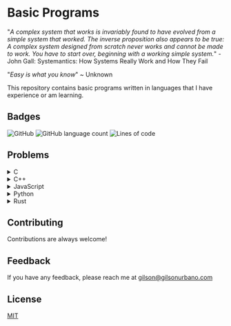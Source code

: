 # Basic Programs

"_A complex system that works is invariably found to have evolved from a simple system that worked. The inverse proposition also appears to be true: A complex system designed from scratch never works and cannot be made to work. You have to start over, beginning with a working simple system._" - John Gall: Systemantics: How Systems Really Work and How They Fail

"_Easy is what you know_" ~ Unknown

This repository contains basic programs written in languages that I have experience or am learning.

## Badges

![GitHub](https://img.shields.io/github/license/urbanogilson/basicprograms)
![GitHub language count](https://img.shields.io/github/languages/count/urbanogilson/basicprograms)
![Lines of code](https://img.shields.io/tokei/lines/github/urbanogilson/basicprograms)

## Problems

<details>
<summary>C</summary>
<ul>
<li><a href="C/Program-00">Program-00</a> - FizzBuzz question inspired by the article <a href="https://blog.codinghorror.com/why-cant-programmers-program/">Why Can't Programmers.. Program?</a></li>
<li><a href="C/Program-01">Program-01</a> - Detect <a href="https://en.wikipedia.org/wiki/Endianness">Endianness</a> of computer</li>
<li><a href="C/Program-02">Program-02</a> - Validation suggestion to check if malloc returned NULL in great article  <a href="https://opensource.com/article/21/8/memory-programming-c">Code memory safety and efficiency by example</a> written by <a href="https://condor.depaul.edu/mkalin/">Marty Kalin</a> on <a href="https://opensource.com">opensource.com</a></li>
<li><a href="C/Program-03">Program-03</a> - <a href="https://en.wikipedia.org/wiki/Linked_list">Linked List</a> operations</li>
<li><a href="C/Program-04">Program-04</a> - Locate an existing contact in a list using the partial or full number</li>
<li><a href="C/Program-05">Program-05</a> - Pointers</li>
<li><a href="C/Program-06">Program-06</a> - C Compilation Process</li>
<li><a href="C/Program-07">Program-07</a> - <a href="https://en.wikipedia.org/wiki/Hash_table">Hash table</a></li>
<li><a href="C/Program-08">Program-08</a> - <a href="https://beej.us/guide/bgnet/">Beej's Guide to Networking Programming</a> (Code)</li>
</ul>
</details>

<details>
<summary>C++</summary>
<ul>
<li><a href="C++/Program-00">Program-00</a> - Reimplementation  of <a href="https://github.com/kamranahmedse/design-patterns-for-humans">Design patterns for humans (PHP)</a> in C++</li>
</ul>
</details>

<details>
<summary>JavaScript</summary>
<ul>
<li><a href="JavaScript/Program-00">Program-00</a> - Rebuild GitHub with Tailwind CSS and React</li>
</ul>
</details>

<details>
<summary>Python</summary>
<ul>
<li></li>
</ul>
</details>

<details>
<summary>Rust</summary>
<ul>
<li></li>
</ul>
</details>

## Contributing

Contributions are always welcome!

## Feedback

If you have any feedback, please reach me at gilson@gilsonurbano.com

## License

[MIT](LICENSE)
